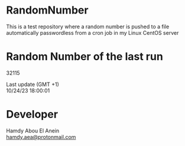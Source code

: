 # RandomNumber    
This is a test repository where a random number is pushed to a file automatically passwordless from a cron job in my Linux CentOS server    
# Random Number of the last run   
32115
      
Last update (GMT +1)    
10/24/23 18:00:01
# Developer    
Hamdy Abou El Anein   
hamdy.aea@protonmail.com
